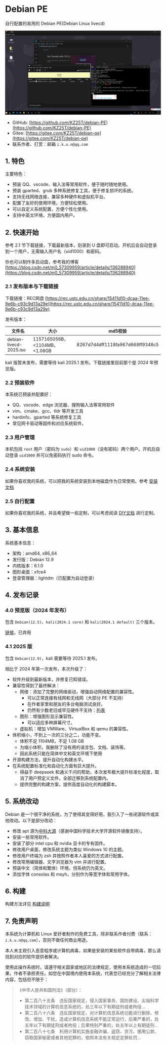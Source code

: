 # Debian PE

自行配置的易用的 Debian PE(Debian Linux livecd)

![1](./img/1.png)

- GitHub: [https://github.com/KZ25T/debian-PE](https://github.com/KZ25T/debian-PE)
- Gitee: [https://gitee.com/KZ25T/debian-pe](https://gitee.com/KZ25T/debian-pe)
- 联系作者、打赏：邮箱 `i.k.u.n@qq.com`

## 1. 特色

主要特色：

- 预装 QQ、vscode、输入法等常用软件，便于随时随地使用。
- 预装 gparted、grub 多种系统修复工具，便于修复损坏的系统。
- 支持无线网络连接，兼容多种硬件和虚拟机平台。
- 配置了友好的使用环境，方便轻松使用。
- 可以自定义系统配置，方便个性化使用。
- 支持中英文环境，方便国内用户。

## 2. 快速开始

参考 2.1 节下载链接，下载最新版本，刻录到 U 盘即可启动。开机后会自动登录到一个用户，无需输入用户名（uid1000）和密码。

你也可以制作多启动盘，参考我的博客 [https://blog.csdn.net/m0_57309959/article/details/136288940](https://blog.csdn.net/m0_57309959/article/details/136288940)

### 2.1 发布版本与下载链接

下载链接：REC网盘 [https://rec.ustc.edu.cn/share/15411d10-dcaa-11ee-9e6b-c93c9d13a29e](https://rec.ustc.edu.cn/share/15411d10-dcaa-11ee-9e6b-c93c9d13a29e)

发布版本：

|文件名|大小|md5校验|
|--|--|--|
|debian-livecd-2025.iso|1157165056B，<1104MB，<1.08GB|8267d7d4dff1118fa967d668ff9348c5|

kali 版暂未发布，需要等待 kali 2025.1 发布。下载链接里目前那个是 2024 年预览版。

### 2.2 预装软件

本系统已预装并配置好：

- QQ、vscode、edge 浏览器、搜狗输入法等常用软件
- vim、cmake、gcc、tldr 等开发工具
- hardinfo、gparted 等系统修复工具
- 常见网卡驱动等固件和对应系统软件。

### 2.3 用户管理

本机包括 `root` 用户（密码为 `sudo`）和 `uid1000`（没有密码）两个用户。开机后自动登录 `uid1000` 并可以免密码执行 sudo 命令。

### 2.4 系统安装

如果你喜欢我的系统，可以把我的系统安装到本地磁盘作为日常使用。参考 [安装文档](./doc/desktop-README.md#3-安装系统)

### 2.5 自行配置

如果你喜欢我的系统，并且希望做一些定制，可以考虑阅读 [DIY文档](./doc/diy.md) 进行定制。

## 3. 基本信息

系统基本信息：

- 架构：amd64, x86_64
- 发行版：Debian 12.9
- 内核版本：6.1.0
- 图形桌面：xfce4
- 登录管理器：lightdm（已配置为自动登录）

## 4. 发布记录

### 4.0 预览版（2024 年发布）

包含 `Debian(12.5)`、`kali(2024.1 core)` 和 `kali(2024.1 default)` 三个版本。

[链接](https://blog.csdn.net/m0_57309959/article/details/135875827)，已弃用

### 4.1 2025 版

包含 `Debian(12.9)`，kali 需要等待 2025.1 发布。

相比于 2024 年第一次发布，本次升级了：

- 软件升级到最新版本，并修复已知错误。
- 兼容性得到了最终解决：
  - 网络：添加了完整的网络驱动，增强自动网络配置的兼容性。
    - 可以正常连接有线网和无线网（大部分 PE 不支持）
    - 在作者家里和朋友的多台电脑测试良好。
    - 仍然有少数老旧或罕见硬件不支持：[列表](./doc/unsupported-hardware.md)
  - 图形：增强图形显示兼容性。
    - 可以适应多种屏幕尺寸。
  - 虚拟机：增加 VMWare、VirtualBox 和 qemu 的兼容性。
- 体积缩小，不到上一次的三分之二，功能不变。
  - 体积不足 1104MB，不足 1.08 GB
  - 为缩小体积，我删除了没有用的语言包、文档、装饰等。
  - 因此系统只能在简体中文和英文环境下使用
- 开源构建方法，提升自动化构建水平。
- 在系统配置标准化和自动化方面有巨大提升。
  - 得益于 deepseek 和通义千问的帮助，本次发布极大提升标准化程度，取消了用户预定义文件，全部迁移到系统配置内。
  - 提供完整的构建方案，提供高度自动化的构建脚本。

## 5. 系统改动

Debian 是一个很干净的系统，为了使得其变得好用，我引入了一些闭源软件或其他改动。以下是部分改动：

- 修改 apt 源为[中科大源](https://mirrors.ustc.edu.cn/help/)（感谢中国科学技术大学开源软件镜像支持）。
- 安装一些常用软件。
- 安装了部分 intel cpu 和 nvidia 显卡的专有固件。
- 修改用户桌面，修改系统主题为类似 Windows 10 的主题。
- 修改用户终端为 zsh 并按照作者本人喜爱的方式进行配置。
- 修改常用编辑器、文字浏览器为 vim 并进行配置。
- 预装中文（简体和繁体）环境，但系统仍为英文。
- 添加字体 consolas 和 msyh，分别作为等宽字体和常用字体。

## 6. 构建

构建方法详见 [构建说明](./build/README.md)

## 7. 免责声明

本系统为计算机和 Linux 爱好者制作的免费工具，除非联系作者付费（联系：`i.k.u.n@qq.com`），否则不做任何商业用途。

本人未主观引入恶意程序或计算机病毒，如果是安装的某些软件自带病毒，那么请找到对应的软件提供者解决。

使用此操作系统时，请遵守相关国家或地区的法律规定，使用本系统造成的一切后果，作者不承担责任。如您在中国境内使用本系统，代表您已经充分了解相关法律内容，包括但不限于：

> 《中华人民共和国刑法》（部分）：
>
> - 第二百八十五条　违反国家规定，侵入国家事务、国防建设、尖端科学技术领域的计算机信息系统的，处三年以下有期徒刑或者拘役...
> - 第二百八十六条　违反国家规定，对计算机信息系统功能进行删除、修改、增加、干扰，造成计算机信息系统不能正常运行，后果严重的，处五年以下有期徒刑或者拘役；后果特别严重的，处五年以上有期徒刑...
> - 第二百八十七条　利用计算机实施金融诈骗、盗窃、贪污、挪用公款、窃取国家秘密或者其他犯罪的，依照本法有关规定定罪处罚...
